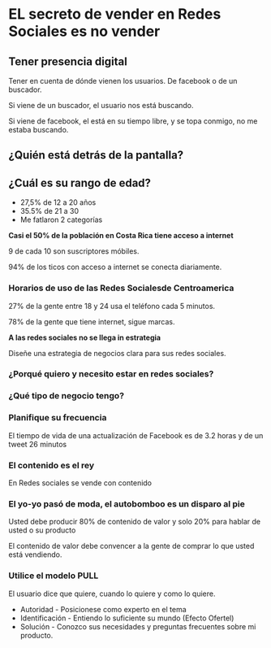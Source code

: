 # EL secreto de vender en Redes Sociales es **no vender**

## Tener presencia digital

Tener en cuenta de dónde vienen los usuarios. De facebook o de un buscador.

Si viene de un buscador, el usuario nos está buscando.

Si viene de facebook, el está en su tiempo libre, y se topa conmigo, no me estaba buscando.

## ¿Quién está detrás de la pantalla?

## ¿Cuál es su rango de edad?

- 27,5% de 12 a 20 años
- 35.5% de 21 a 30
- Me fatlaron 2 categorías

**Casi el 50% de la población en Costa Rica tiene acceso a internet**

9 de cada 10 son suscriptores móbiles.

94% de los ticos con acceso a internet se conecta diariamente.

### Horarios de uso de las Redes Socialesde Centroamerica

27% de la gente entre 18 y 24 usa el teléfono cada 5 minutos.

78% de la gente que tiene internet, sigue marcas.

**A las redes sociales no se llega in estrategia**

Diseñe una estrategia de negocios clara para sus redes sociales.

### ¿Porqué quiero y necesito estar en redes sociales?

### ¿Qué tipo de negocio tengo?

### Planifique su frecuencia

El tiempo de vida de una actualización de Facebook es de 3.2 horas y de un tweet 26 minutos

### El contenido es el rey

En Redes sociales se vende con contenido

### El yo-yo pasó de moda, el autobomboo es un disparo al pie

Usted debe producir 80% de contenido de valor y solo 20% para hablar de usted o su producto

El contenido de valor debe convencer a la gente de comprar lo que usted está vendiendo.

### Utilice el modelo PULL

El usuario dice que quiere, cuando lo quiere y como lo quiere.

- Autoridad - Posicionese como experto en el tema
- Identificación - Entiendo lo suficiente su mundo (Efecto Ofertel)
- Solución - Conozco sus necesidades y preguntas frecuentes sobre mi producto.